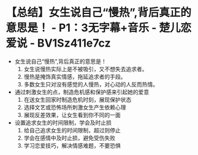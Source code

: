 # 【总结】女生说自己“慢热”,背后真正的意思是！ - P1：3无字幕+音乐 - 楚儿恋爱说 - BV1Sz411e7cz

-   女生说自己“慢热”,背后真正的意思是！
    1.  女生说慢热实际上是不被吸引，又不想失去追求者。
    2.  慢热是掩饰真实情感，拖延追求者的手段。
    3.  多数女生只对没有感觉的人慢热，对心动的人反而热情。
-   通过刺激女生的点，制造危机感和保护感来引起她的爱意
    1.  在送女生回家时制造危机时刻，展现保护状态
    2.  选择文艺或恐怖场所刺激女生产生依赖心理
    3.  展现反差效果，让女生看到你不同的一面
-   设置追求女生的时间限制，学会及时止损
    1.  给自己追求女生的时间限制，超过则停止
    2.  学会在感情中及时止损，避免受伤失败
    3.  学习恋爱技巧，解决情感难题，不要恐惧